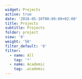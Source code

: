 ```yaml
---
widget: Projects
active: true
date: '2018-05-10T00:00:00+02:00'
title: Projects
subtitle: Projects
folder: project
view: '0'
weight: '50'
filter_default: '0'
filter:
  - name: All
    tag: '*'
  - name: Academic
    tag: .academic
---
```


